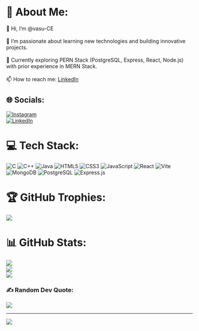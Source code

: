 # 💫 About Me:
👋 Hi, I’m @vasu-CE <br> <br>
👀 I’m passionate about learning new technologies and building innovative projects.<br> <br>
🌱 Currently exploring PERN Stack (PostgreSQL, Express, React, Node.js) with prior experience in MERN Stack. <br> <br>
 📫 How to reach me: [LinkedIn](https://www.linkedin.com/in/vasu-kamani-11a07b277/)  

## 🌐 Socials:
[![Instagram](https://img.shields.io/badge/Instagram-%23E4405F.svg?logo=Instagram&logoColor=white)](https://instagram.com/vasu_k_07)  
[![LinkedIn](https://img.shields.io/badge/LinkedIn-%230077B5.svg?logo=linkedin&logoColor=white)](https://www.linkedin.com/in/vasu-kamani-11a07b277/)  

# 💻 Tech Stack:
![C](https://img.shields.io/badge/c-%2300599C.svg?style=for-the-badge&logo=c&logoColor=white) 
![C++](https://img.shields.io/badge/c++-%2300599C.svg?style=for-the-badge&logo=c%2B%2B&logoColor=white) 
![Java](https://img.shields.io/badge/java-%23ED8B00.svg?style=for-the-badge&logo=openjdk&logoColor=white) 
![HTML5](https://img.shields.io/badge/html5-%23E34F26.svg?style=for-the-badge&logo=html5&logoColor=white) 
![CSS3](https://img.shields.io/badge/css3-%231572B6.svg?style=for-the-badge&logo=css3&logoColor=white) 
![JavaScript](https://img.shields.io/badge/javascript-%23323330.svg?style=for-the-badge&logo=javascript&logoColor=%23F7DF1E) 
![React](https://img.shields.io/badge/react-%2320232a.svg?style=for-the-badge&logo=react&logoColor=%2361DAFB) 
![Vite](https://img.shields.io/badge/vite-%23646CFF.svg?style=for-the-badge&logo=vite&logoColor=white) 
![MongoDB](https://img.shields.io/badge/MongoDB-%234ea94b.svg?style=for-the-badge&logo=mongodb&logoColor=white) 
![PostgreSQL](https://img.shields.io/badge/PostgreSQL-%23336791.svg?style=for-the-badge&logo=postgresql&logoColor=white) 
![Express.js](https://img.shields.io/badge/express.js-%23404d59.svg?style=for-the-badge&logo=express&logoColor=%2361DAFB)


# 🏆 GitHub Trophies:
![](https://github-profile-trophy.vercel.app/?username=vasu-CE&theme=tokyonight&no-frame=true&no-bg=false&margin-w=4)

# 📊 GitHub Stats:
![](https://github-readme-stats.vercel.app/api?username=vasu-CE&theme=tokyonight&hide_border=true&include_all_commits=false&count_private=true)<br/>
![](https://github-readme-streak-stats.herokuapp.com/?user=vasu-CE&theme=tokyonight&hide_border=true)<br/>
![](https://github-readme-stats.vercel.app/api/top-langs/?username=vasu-CE&theme=tokyonight&hide_border=true&include_all_commits=false&count_private=true&layout=compact)

### ✍️ Random Dev Quote:
![](https://quotes-github-readme.vercel.app/api?type=vertical&theme=radical)

---
[![](https://visitcount.itsvg.in/api?id=vasu-CE&icon=4&color=1)](https://visitcount.itsvg.in)

<!-- Proudly created with GPRM ( https://gprm.itsvg.in ) -->
